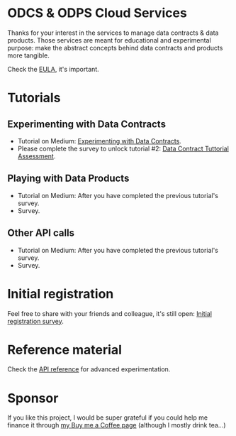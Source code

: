 # ODCS & ODPS Cloud Services

Thanks for your interest in the services to manage data contracts & data products. Those services are meant for educational and experimental purpose: make the abstract concepts behind data contracts and products more tangible.

Check the [EULA](https://github.com/jgpdotai/cloud-services/blob/main/eula.md), it's important.

# Tutorials

## Experimenting with Data Contracts

* Tutorial on Medium: [Experimenting with Data Contracts](https://medium.com/data-mesh-learning/experimenting-with-data-contracts-9d36219e139e).
* Please complete the survey to unlock tutorial #2: [Data Contract Tuttorial Assessment](https://forms.gle/twDduucMy5f8kH1SA).

## Playing with Data Products

* Tutorial on Medium: After you have completed the previous tutorial's survey.
* Survey.

## Other API calls

* Tutorial on Medium: After you have completed the previous tutorial's survey.
* Survey.

# Initial registration

Feel free to share with your friends and colleague, it's still open: [Initial registration survey](https://jgp.ai/csreg).

# Reference material

Check the [API reference](api-reference.md) for advanced experimentation.

# Sponsor

If you like this project, I would be super grateful if you could help me finance it through [my Buy me a Coffee page](https://buymeacoffee.com/jgperrin) (although I mostly drink tea...)
